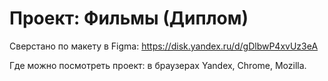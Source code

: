 # Проект: Фильмы (Диплом)

Сверстано по макету в Figma: https://disk.yandex.ru/d/gDlbwP4xvUz3eA

Где можно посмотреть проект: в браузерах Yandex, Chrome, Mozilla.